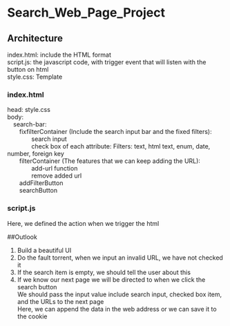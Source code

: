 # Search_Web_Page_Project

## Architecture
index.html: include the HTML format  
script.js: the javascript code, with trigger event that will listen with the button on html  
style.css: Template  

### index.html  
head: style.css  
body:  
&emsp;search-bar:      
&emsp;&emsp;fixfilterContainer (Include the search input bar and the fixed filters):  
&emsp;&emsp;&emsp;&emsp;search input  
&emsp;&emsp;&emsp;&emsp;check box of each attribute: Filters: text, html text, enum, date, number, foreign key  
&emsp;&emsp;filterContainer (The features that we can keep adding the URL):  
&emsp;&emsp;&emsp;&emsp;add-url function  
&emsp;&emsp;&emsp;&emsp;remove added url    
&emsp;&emsp;addFilterButton    
&emsp;&emsp;searchButton  

### script.js  
Here, we defined the action when we trigger the html  


##Outlook  
1. Build a beautiful UI  
2. Do the fault torrent, when we input an invalid URL, we have not checked it  
3. If the search item is empty, we should tell the user about this
4. If we know our next page we will be directed to when we click the search button  
    We should pass the input value include search input, checked box item, and the URLs to the next page  
    Here, we can append the data in the web address or we can save it to the cookie  
